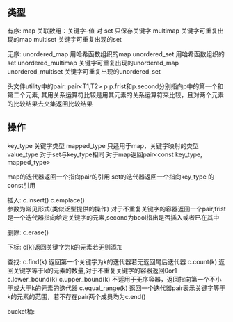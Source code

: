 ## 类型
有序:
map                                                关联数组：关键字-值 对
set                                                   只保存关键字
multimap                                        关键字可重复出现的map
multiset                                           关键字可重复出现的set

无序:
unordered_map                             用哈希函数组织的map
unordered_set                                用哈希函数组织的set
unordered_multimap                     关键字可重复出现的unordered_map
unordered_multiset                       关键字可重复出现的unordered_set

头文件utility中的pair:
pair<T1,T2> p
p.frist和p.second分别指向p中的第一个和第二个元素, 其用关系运算符比较是用其元素的关系运算符来比较，且对两个元素的比较结果去交集返回比较结果
## 操作
key_type           关键字类型
mapped_type   只适用于map，关键字映射的类型
value_type        对于set与key_type相同 对于map返回pair<const key_type, mapped_type>

map的迭代器返回一个指向pair的引用  set的迭代器返回一个指向key_type 的const引用

插入:
c.insert()
c.emplace()   
参数为常见形式(类似泛型提供的操作)
对于不重复关键字的容器返回一个pair,frist是一个迭代器指向给定关键字的元素,second为bool指出是否插入或者已在其中

删除:
c.erase()

下标:
c[k]返回关键字为k的元素若无则添加

查找:
c.find(k)     返回第一个关键字为k的迭代器若无返回尾后迭代器
c.count(k)  返回关键字等于k的元素的数量,对于不重复关键字的容器返回0or1
c.lower_bound(k)
c.upper_bound(k)   不适用于无序容器，返回指向第一个不小于或大于k的元素的迭代器
c.equal_range(k)     返回一个迭代器pair表示关键字等于k的元素的范围，若不存在pair两个成员均为c.end()

bucket桶: